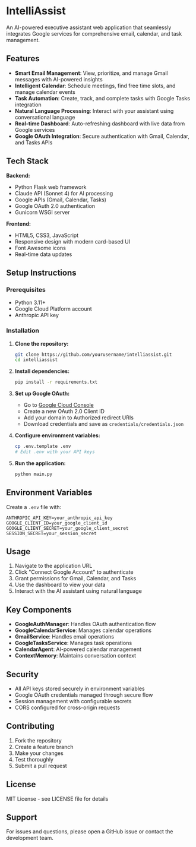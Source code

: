 # IntelliAssist

An AI-powered executive assistant web application that seamlessly integrates Google services for comprehensive email, calendar, and task management.

## Features

- **Smart Email Management**: View, prioritize, and manage Gmail messages with AI-powered insights
- **Intelligent Calendar**: Schedule meetings, find free time slots, and manage calendar events
- **Task Automation**: Create, track, and complete tasks with Google Tasks integration
- **Natural Language Processing**: Interact with your assistant using conversational language
- **Real-time Dashboard**: Auto-refreshing dashboard with live data from Google services
- **Google OAuth Integration**: Secure authentication with Gmail, Calendar, and Tasks APIs

## Tech Stack

**Backend:**
- Python Flask web framework
- Claude API (Sonnet 4) for AI processing
- Google APIs (Gmail, Calendar, Tasks)
- Google OAuth 2.0 authentication
- Gunicorn WSGI server

**Frontend:**
- HTML5, CSS3, JavaScript
- Responsive design with modern card-based UI
- Font Awesome icons
- Real-time data updates

## Setup Instructions

### Prerequisites
- Python 3.11+
- Google Cloud Platform account
- Anthropic API key

### Installation

1. **Clone the repository:**
   ```bash
   git clone https://github.com/yourusername/intelliassist.git
   cd intelliassist
   ```

2. **Install dependencies:**
   ```bash
   pip install -r requirements.txt
   ```

3. **Set up Google OAuth:**
   - Go to [Google Cloud Console](https://console.cloud.google.com/apis/credentials)
   - Create a new OAuth 2.0 Client ID
   - Add your domain to Authorized redirect URIs
   - Download credentials and save as `credentials/credentials.json`

4. **Configure environment variables:**
   ```bash
   cp .env.template .env
   # Edit .env with your API keys
   ```

5. **Run the application:**
   ```bash
   python main.py
   ```

## Environment Variables

Create a `.env` file with:

```
ANTHROPIC_API_KEY=your_anthropic_api_key
GOOGLE_CLIENT_ID=your_google_client_id
GOOGLE_CLIENT_SECRET=your_google_client_secret
SESSION_SECRET=your_session_secret
```

## Usage

1. Navigate to the application URL
2. Click "Connect Google Account" to authenticate
3. Grant permissions for Gmail, Calendar, and Tasks
4. Use the dashboard to view your data
5. Interact with the AI assistant using natural language

## Key Components

- **GoogleAuthManager**: Handles OAuth authentication flow
- **GoogleCalendarService**: Manages calendar operations
- **GmailService**: Handles email operations
- **GoogleTasksService**: Manages task operations
- **CalendarAgent**: AI-powered calendar management
- **ContextMemory**: Maintains conversation context

## Security

- All API keys stored securely in environment variables
- Google OAuth credentials managed through secure flow
- Session management with configurable secrets
- CORS configured for cross-origin requests

## Contributing

1. Fork the repository
2. Create a feature branch
3. Make your changes
4. Test thoroughly
5. Submit a pull request

## License

MIT License - see LICENSE file for details

## Support

For issues and questions, please open a GitHub issue or contact the development team.